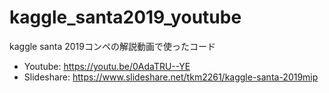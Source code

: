 # kaggle_santa2019_youtube
kaggle santa 2019コンペの解説動画で使ったコード

* Youtube: https://youtu.be/0AdaTRU--YE
* Slideshare: https://www.slideshare.net/tkm2261/kaggle-santa-2019mip
